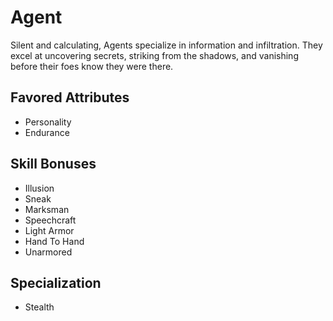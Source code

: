 # Agent

Silent and calculating, Agents specialize in information and infiltration. They excel at uncovering secrets, striking from the shadows, and vanishing before their foes know they were there. 

## Favored Attributes
- Personality
- Endurance

## Skill Bonuses
- Illusion
- Sneak
- Marksman
- Speechcraft
- Light Armor
- Hand To Hand
- Unarmored

## Specialization
- Stealth